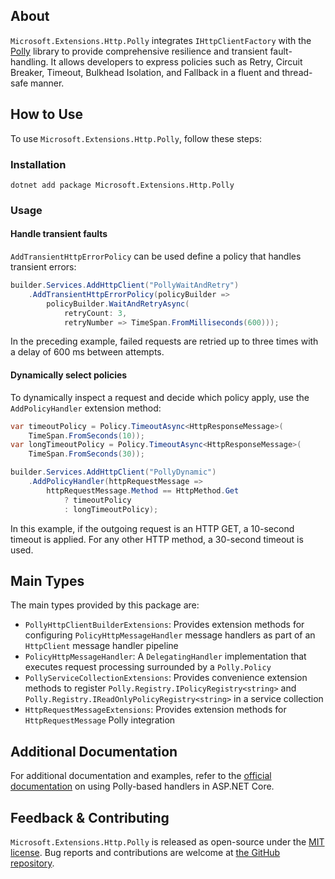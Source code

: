 ## About

`Microsoft.Extensions.Http.Polly` integrates `IHttpClientFactory` with the [Polly](https://github.com/App-vNext/Polly) library to provide comprehensive resilience and transient fault-handling. It allows developers to express policies such as Retry, Circuit Breaker, Timeout, Bulkhead Isolation, and Fallback in a fluent and thread-safe manner.

## How to Use

To use `Microsoft.Extensions.Http.Polly`, follow these steps:

### Installation

```shell
dotnet add package Microsoft.Extensions.Http.Polly
```

### Usage

#### Handle transient faults

`AddTransientHttpErrorPolicy` can be used define a policy that handles transient errors:

```csharp
builder.Services.AddHttpClient("PollyWaitAndRetry")
    .AddTransientHttpErrorPolicy(policyBuilder =>
        policyBuilder.WaitAndRetryAsync(
            retryCount: 3,
            retryNumber => TimeSpan.FromMilliseconds(600)));
```

In the preceding example, failed requests are retried up to three times with a delay of 600 ms between attempts.

#### Dynamically select policies

To dynamically inspect a request and decide which policy apply, use the `AddPolicyHandler` extension method:

```csharp
var timeoutPolicy = Policy.TimeoutAsync<HttpResponseMessage>(
    TimeSpan.FromSeconds(10));
var longTimeoutPolicy = Policy.TimeoutAsync<HttpResponseMessage>(
    TimeSpan.FromSeconds(30));

builder.Services.AddHttpClient("PollyDynamic")
    .AddPolicyHandler(httpRequestMessage =>
        httpRequestMessage.Method == HttpMethod.Get
            ? timeoutPolicy
            : longTimeoutPolicy);
```

In this example, if the outgoing request is an HTTP GET, a 10-second timeout is applied. For any other HTTP method, a 30-second timeout is used.

## Main Types

The main types provided by this package are:

* `PollyHttpClientBuilderExtensions`: Provides extension methods for configuring `PolicyHttpMessageHandler` message handlers as part of an `HttpClient` message handler pipeline
* `PolicyHttpMessageHandler`: A `DelegatingHandler` implementation that executes request processing surrounded by a `Polly.Policy`
* `PollyServiceCollectionExtensions`: Provides convenience extension methods to register `Polly.Registry.IPolicyRegistry<string>` and `Polly.Registry.IReadOnlyPolicyRegistry<string>` in a service collection
* `HttpRequestMessageExtensions`: Provides extension methods for `HttpRequestMessage` Polly integration

## Additional Documentation

For additional documentation and examples, refer to the [official documentation](https://learn.microsoft.com/aspnet/core/fundamentals/http-requests?view#use-polly-based-handlers) on using Polly-based handlers in ASP.NET Core.

## Feedback &amp; Contributing

`Microsoft.Extensions.Http.Polly` is released as open-source under the [MIT license](https://licenses.nuget.org/MIT). Bug reports and contributions are welcome at [the GitHub repository](https://github.com/dotnet/aspnetcore).

